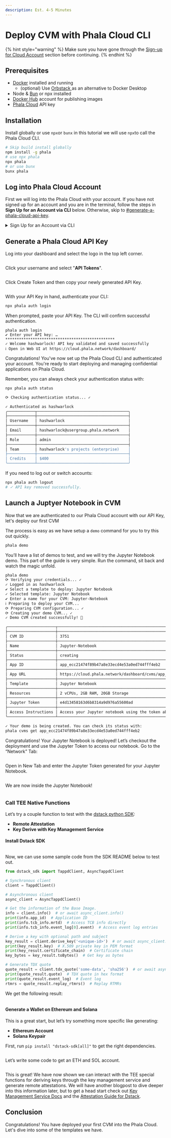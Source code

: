 ```yaml
---
description: Est. 4-5 Minutes
---
```


# Deploy CVM with Phala Cloud CLI

{% hint style="warning" %}
Make sure you have gone through the [Sign-up for Cloud Account](../../../cloud/getting-started/sign-up-for-cloud-account.md) section before continuing.
{% endhint %}

## Prerequisites

* [Docker](https://docker.com) installed and running
  * (optional) Use [Orbstack ](https://orbstack.dev)as an alternative to Docker Desktop
* Node & [Bun](https://bun.sh) or npx installed
* [Docker Hub](https://hub.docker.com/) account for publishing images
* [Phala Cloud](https://cloud.phala.network/register?invite=PHALAWIKI) API key

## Installation

Install globally or use `npx`or `bunx` in this tutorial we will use `npx`to call the Phala Cloud CLI.

```bash
# Skip build install globally 
npm install -g phala
# use npx phala
npx phala
# or use bunx
bunx phala
```

## Log into Phala Cloud Account

First we will log into the Phala Cloud with your account. If you have not signed up for an account and you are in the terminal, follow the steps in **Sign Up for an Account via CLI** below. Otherwise, skip to [#generate-a-phala-cloud-api-key](start-from-cloud-cli.md#generate-a-phala-cloud-api-key "mention").

<details>

<summary>Sign Up for an Account via CLI</summary>

Run `npx phala free`to get started with your Phala Cloud account and a free CVM deployment.

```bash
npx phala free
```

This will open a browser to the Phala Cloud sign-up page. Get your free account then get started on generating your Phala Cloud API Key.

<figure><img src="../../../.gitbook/assets/image (12).png" alt=""><figcaption><p>Signup Page</p></figcaption></figure>



</details>

## Generate a Phala Cloud API Key

Log into your dashboard and select the logo in the top left corner.

<figure><img src="../../../.gitbook/assets/Screenshot 2025-02-27 at 11.42.32.png" alt=""><figcaption></figcaption></figure>

Click your username and select "**API Tokens**".

<figure><img src="../../../.gitbook/assets/Screenshot 2025-02-27 at 11.45.13.png" alt=""><figcaption></figcaption></figure>

Click Create Token and then copy your newly generated API Key.

<figure><img src="../../../.gitbook/assets/image (2) (1) (1) (1).png" alt=""><figcaption></figcaption></figure>

With your API Key in hand, authenticate your CLI:

```bash
npx phala auth login
```

When prompted, paste your API Key. The CLI will confirm successful authentication.

```
phala auth login
✔ Enter your API key: … ************************************************
✓ Welcome hashwarlock! API key validated and saved successfully
ℹ Open in Web UI at https://cloud.phala.network/dashboard/
```

Congratulations! You've now set up the Phala Cloud CLI and authenticated your account. You're ready to start deploying and managing confidential applications on Phala Cloud.

Remember, you can always check your authentication status with:

```bash
npx phala auth status
```

```bash
⟳ Checking authentication status... ✓

✓ Authenticated as hashwarlock
╭────────────┬────────────────────────────────────────╮
├────────────┼────────────────────────────────────────┤
│ Username   │ hashwarlock                            │
├────────────┼────────────────────────────────────────┤
│ Email      │ hashwarlock@usergroup.phala.network    │
├────────────┼────────────────────────────────────────┤
│ Role       │ admin                                  │
├────────────┼────────────────────────────────────────┤
│ Team       │ hashwarlock's projects (enterprise)    │
├────────────┼────────────────────────────────────────┤
│ Credits    │ $400                                   │
╰────────────┴────────────────────────────────────────╯
```

If you need to log out or switch accounts:

```bash
npx phala auth logout
# ✓ API key removed successfully.
```

## Launch a Juptyer Notebook in CVM&#x20;

Now that we are authenticated to our Phala Cloud account with our API Key, let's deploy our first CVM

The process is easy as we have setup a `demo` command for you to try this out quickly.

```bash
phala demo
```

You’ll have a list of demos to test, and we will try the Jupyter Notebook demo. This part of the guide is very simple. Run the command, sit back and watch the magic unfold.

```bash
phala demo
⟳ Verifying your credentials... ✓
✓ Logged in as hashwarlock
✔ Select a template to deploy: Jupyter Notebook
✓ Selected template: Jupyter Notebook
✔ Enter a name for your CVM: Jupyter-Notebook
ℹ Preparing to deploy your CVM...
⟳ Preparing CVM configuration... ✓
⟳ Creating your demo CVM... ✓
✓ Demo CVM created successfully! 🎉

╭─────────────────────┬───────────────────────────────────────────────────────────────────────────────────────────────────╮
├─────────────────────┼───────────────────────────────────────────────────────────────────────────────────────────────────┤
│ CVM ID              │ 3751                                                                                              │
├─────────────────────┼───────────────────────────────────────────────────────────────────────────────────────────────────┤
│ Name                │ Jupyter-Notebook                                                                                  │
├─────────────────────┼───────────────────────────────────────────────────────────────────────────────────────────────────┤
│ Status              │ creating                                                                                          │
├─────────────────────┼───────────────────────────────────────────────────────────────────────────────────────────────────┤
│ App ID              │ app_ecc21474f89b47a8e33ecd4e53a0ed744fff4eb2                                                      │
├─────────────────────┼───────────────────────────────────────────────────────────────────────────────────────────────────┤
│ App URL             │ https://cloud.phala.network/dashboard/cvms/app_ecc21474f89b47a8e33ecd4e53a0ed744fff4eb2           │
├─────────────────────┼───────────────────────────────────────────────────────────────────────────────────────────────────┤
│ Template            │ Jupyter Notebook                                                                                  │
├─────────────────────┼───────────────────────────────────────────────────────────────────────────────────────────────────┤
│ Resources           │ 2 vCPUs, 2GB RAM, 20GB Storage                                                                    │
├─────────────────────┼───────────────────────────────────────────────────────────────────────────────────────────────────┤
│ Jupyter Token       │ e4d13458163d6b8314a9d976a55600ad                                                                  │
├─────────────────────┼───────────────────────────────────────────────────────────────────────────────────────────────────┤
│ Access Instructions │ Access your Jupyter notebook using the token above. Go to 'Network' tab to see the public URL.    │
╰─────────────────────┴───────────────────────────────────────────────────────────────────────────────────────────────────╯

✓ Your demo is being created. You can check its status with:
phala cvms get app_ecc21474f89b47a8e33ecd4e53a0ed744fff4eb2
```

Congratulations! Your Jupyter Notebook is deployed! Let’s checkout the deployment and use the Jupyter Token to access our notebook. Go to the “Network” Tab:

<figure><img src="https://img0.phala.world/files/1c20317e-04a1-8008-9767-fe58091b1b69.jpg" alt=""><figcaption></figcaption></figure>

Open in New Tab and enter the Jupyter Token generated for your Jupyter Notebook.

<figure><img src="https://img0.phala.world/files/1c20317e-04a1-80ef-89cd-fd41a11f63fa.jpg" alt=""><figcaption></figcaption></figure>

We are now inside the Jupyter Notebook!

<figure><img src="https://img0.phala.world/files/1c20317e-04a1-80da-bbbf-c3db53200b7f.jpg" alt=""><figcaption></figcaption></figure>

### Call TEE Native Functions

Let’s try a couple function to test with the [dstack python SDK](https://github.com/Dstack-TEE/dstack/tree/master/sdk/python):

* **Remote Attestation**
* **Key Derive with Key Management Service**

#### Install Dstack SDK

<figure><img src="https://img0.phala.world/files/1c20317e-04a1-80a1-91e9-fe32a4f39af9.jpg" alt=""><figcaption></figcaption></figure>

Now, we can use some sample code from the SDK README below to test out.

```python
from dstack_sdk import TappdClient, AsyncTappdClient

# Synchronous client
client = TappdClient()

# Asynchronous client
async_client = AsyncTappdClient()

# Get the information of the Base Image.
info = client.info()  # or await async_client.info()
print(info.app_id)  # Application ID
print(info.tcb_info.mrtd)  # Access TCB info directly
print(info.tcb_info.event_log[0].event)  # Access event log entries

# Derive a key with optional path and subject
key_result = client.derive_key('<unique-id>')  # or await async_client.derive_key('<unique-id>')
print(key_result.key)  # X.509 private key in PEM format
print(key_result.certificate_chain)  # Certificate chain
key_bytes = key_result.toBytes()  # Get key as bytes

# Generate TDX quote
quote_result = client.tdx_quote('some-data', 'sha256')  # or await async_client.tdx_quote('some-data', 'sha256')
print(quote_result.quote)  # TDX quote in hex format
print(quote_result.event_log)  # Event log
rtmrs = quote_result.replay_rtmrs()  # Replay RTMRs
```

We get the following result:

<figure><img src="https://img0.phala.world/files/1c20317e-04a1-80a4-b543-fe32e846cffb.jpg" alt=""><figcaption></figcaption></figure>

#### Generate a Wallet on Ethereum and Solana

This is a great start, but let’s try something more specific like generating:

* **Ethereum Account**
* **Solana Keypair**

First, run `pip install "dstack-sdk[all]"` to get the right dependencies.

<figure><img src="https://img0.phala.world/files/1c20317e-04a1-80ae-907d-fe3f7dd15a3d.jpg" alt=""><figcaption></figcaption></figure>

Let’s write some code to get an ETH and SOL account.

<figure><img src="https://img0.phala.world/files/1c20317e-04a1-80c5-ab56-eb68133d0dfd.jpg" alt=""><figcaption></figcaption></figure>

This is great! We have now shown we can interact with the TEE special functions for deriving keys through the key management service and generate remote attestations. We will have another blogpost to dive deeper into this information later, but to get a head start check out [Key Management Service Docs](https://docs.phala.network/dstack/design-documents/key-management-protocol) and the [Attestation Guide for Dstack](https://github.com/Dstack-TEE/dstack/blob/master/attestation.md).

## Conclusion

Congratulations! You have deployed your first CVM into the Phala Cloud. Let's dive into some of the templates we have.
